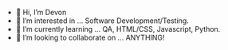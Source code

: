 - 👋 Hi, I’m Devon
- 👀 I’m interested in ... Software Development/Testing.    
- 🌱 I’m currently learning ... QA, HTML/CSS, Javascript, Python. 
- 💞️ I’m looking to collaborate on ... ANYTHING!

<!---
DevTheTester/DevTheTester is a ✨ special ✨ repository because its `README.md` (this file) appears on your GitHub profile.
You can click the Preview link to take a look at your changes.
--->
